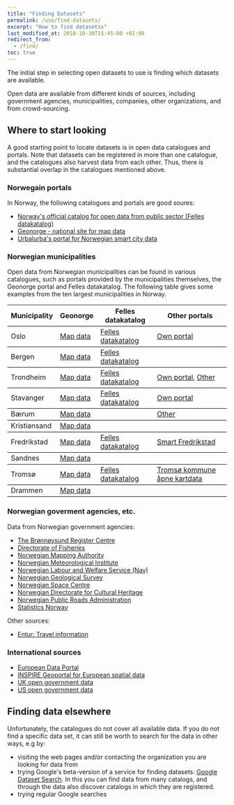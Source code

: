 ```yaml
---
title: "Finding Datasets"
permalink: /use/find-datasets/
excerpt: "How to find datasetss"
last_modified_at: 2018-10-30T15:45:00 +01:00
redirect_from:
  - /find/
toc: true
---
```


The initial step in selecting open datasets to use is finding which datasets are available. 

Open data are available from different kinds of sources, including government agencies, municipalities, companies, other organizations, and from crowd-sourcing. 

## Where to start looking

A good starting point to locate datasets is in open data catalogues and portals. Note that datasets can be registered in more than one catalogue, and the catalogues also harvest data from each other. Thus, there is substantial overlap in the catalogues mentioned above. 

### Norwegain portals

In Norway, the following catalogues and portals are good soures:
- [Norway's official catalog for open data from public sector (Felles datakatalog)](https://data.norge.no/)
- [Geonorge - national site for map data](https://www.geonorge.no/en/)
- [Urbalurba's portal for Norwegian smart city data](http://www.urbalurba.no)  

### Norwegian municipalities

Open data from Norwegian municipalities can be found in various catalogues, such as portals provided by the municipalities themselves, the Geonorge portal and Felles datakatalog. The following table gives some examples from the ten largest municipalities in Norway.

<style>
    tr {
        border-bottom: solid 1px black; }
</style>    
<table>
    <tr>
        <th>Municipality</th>
        <th>Geonorge</th>
        <th>Felles datakatalog</th>
        <th>Other portals</th>
    </tr>
    <tr>
        <td>Oslo</td>
        <td><a href="https://kartkatalog.geonorge.no/search?Facets%5B0%5D.name=organization&Facets%5B0%5D.value=Oslo%20kommune">Map data</a></td>
        <td><a href="https://data.norge.no/datasets?orgPath=%2FKOMMUNE%2F958935420">Felles datakatalog</a></td>
        <td><a href="https://developer.oslo.kommune.no/katalog/data">Own portal</a></td>
    </tr>
    <tr>
        <td>Bergen</td>
        <td><a href="https://kartkatalog.geonorge.no/search?Facets%5B0%5D.name=organization&Facets%5B0%5D.value=Bergen%20kommune">Map data</a></td>
        <td><a href="https://data.norge.no/datasets?orgPath=%2FKOMMUNE%2F964338531">Felles datakatalog</a></td>
        <td></td>
    </tr>
    <tr>
        <td>Trondheim</td>
        <td><a href="https://kartkatalog.geonorge.no/search?Facets%5B0%5D.name=organization&Facets%5B0%5D.value=Trondheim%20kommune">Map data</a></td>
        <td><a href="https://data.norge.no/datasets?orgPath=%2FKOMMUNE%2F942110464">Felles datakatalog</a></td>
        <td><a href="https://data.trondheim.kommune.no/">Own portal</a>, <a href="https://open.stavanger.kommune.no/organization/trondheim-kommune">Other</a></td>
    </tr>
    <tr>
        <td>Stavanger</td>
        <td><a href="https://kartkatalog.geonorge.no/search?Facets%5B0%5D.name=organization&Facets%5B0%5D.value=Stavanger%20kommune">Map data</a></td>
        <td><a href="https://data.norge.no/datasets?orgPath=%2FKOMMUNE%2F964965226">Felles datakatalog</a></td>
        <td><a href="https://open.stavanger.kommune.no">Own portal</a></td>
    </tr>
    <tr>
        <td>Bærum</td>
        <td><a href="https://kartkatalog.geonorge.no/search?Facets%5B0%5D.name=organization&Facets%5B0%5D.value=Bærum%20kommune">Map data</a></td>
        <td></td>
        <td><a href="https://open.stavanger.kommune.no/organization/baerum-kommune">Other</a></td>
    </tr>
    <tr>
        <td>Kristiansand</td>
        <td><a href="https://kartkatalog.geonorge.no/search?Facets%5B0%5D.name=organization&Facets%5B0%5D.value=Kristiansand%20kommune">Map data</a></td>
        <td></td>
        <td></td>
    </tr>
    <tr>
        <td>Fredrikstad</td>
        <td><a href="https://kartkatalog.geonorge.no/search?Facets%5B0%5D.name=organization&Facets%5B0%5D.value=Fredrikstad%20kommune">Map data</a></td>
        <td><a href="https://data.norge.no/datasets?orgPath=%2FKOMMUNE%2F940039541">Felles datakatalog</a></td>
        <td><a href="https://hub-frstadkomm.opendata.arcgis.com/">Smart Fredrikstad</a></td>
    </tr>
    <tr>
        <td>Sandnes</td>
        <td><a href="https://kartkatalog.geonorge.no/search?Facets%5B0%5D.name=organization&Facets%5B0%5D.value=Sandnes%20kommune">Map data</a></td>
        <td></td>
        <td></td>
    </tr>
    <tr>
        <td>Tromsø</td>
        <td><a href="https://kartkatalog.geonorge.no/search?Facets%5B0%5D.name=organization&Facets%5B0%5D.value=Tromsø%20kommune">Map data</a></td>
        <td><a href="https://data.norge.no/datasets?orgPath=%2FKOMMUNE%2F940101808">Felles datakatalog</a></td>
        <td><a href="http://hub.arcgis.com/search?source=troms%C3%B8%20kommune">Tromsø kommune åpne kartdata</a></td>
    </tr>
    <tr>
        <td>Drammen</td>
        <td><a href="https://kartkatalog.geonorge.no/search?Facets%5B0%5D.name=organization&Facets%5B0%5D.value=Drammen%20kommune">Map data</a></td>
        <td></td>
        <td></td>
    </tr>
</table>

### Norwegian goverment agencies, etc.

Data from Norwegian government agencies:
- [The Brønnøysund Register Centre](https://www.brreg.no/produkter-og-tjenester/apne-data/)
- [Directorate of Fisheries](https://www.fiskeridir.no/Statistikk/AApne-data/AApne-datasett)
- [Norwegian Mapping Authority](https://kartverket.no/data/)
- [Norwegian Meteorological Institute](https://www.met.no/frie-meteorologiske-data)
- [Norwegian Labour and Welfare Service (Nav)](https://data.nav.no)
- [Norwegian Geological Survey](http://www.ngu.no/emne/datasett-og-nedlasting)
- [Norwegian Space Centre](https://www.satellittdata.no/)
- [Norwegian Directorate for Cultural Heritage](https://www.riksantikvaren.no/Veiledning/Data-og-tjenester)
- [Norwegian Public Roads Administration](https://www.vegvesen.no/data)
- [Statistics Norway](https://www.ssb.no/statistikkbanken)

Other sources:
- [Entur: Travel information](https://www.entur.org/dev/)

### International sources

- [European Data Portal](https://www.europeandataportal.eu)
- [INSPIRE Geoportal for European spatial data](http://inspire-geoportal.ec.europa.eu/discovery/)
- [UK open government data](https://data.gov.uk)
- [US open government data](https://www.data.gov)


## Finding data elsewhere
Unfortunately, the catalogues do not cover all available data. If you do not find a specific data set, it can still be worth to search for the data in other ways, e.g by:
- visiting the web pages and/or contacting the organization you are looking for data from
- trying Google's beta-version of a service for finding datasets: [Google Dataset Search](https://toolbox.google.com/datasetsearch). In this you can find data from many catalogs, and through the data also discover catalogs in which they are registered.
- trying regular Google searches

